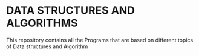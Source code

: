 # DATA STRUCTURES AND ALGORITHMS
This repository contains all the Programs that are based on different topics of Data structures and Algorithm
